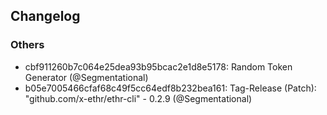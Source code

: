 ## Changelog
### Others
* cbf911260b7c064e25dea93b95bcac2e1d8e5178: Random Token Generator (@Segmentational)
* b05e7005466cfaf68c49f5cc64edf8b232bea161: Tag-Release (Patch): "github.com/x-ethr/ethr-cli" - 0.2.9 (@Segmentational)
